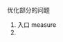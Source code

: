 <!--
 * @Author: Liu Weilong
 * @Date: 2021-05-10 13:22:03
 * @LastEditors: Liu Weilong 
 * @LastEditTime: 2021-05-10 17:03:19
 * @FilePath: /Codes/47. basalt/code/optimize.md
 * @Description: 
-->
优化部分的问题
1. 入口 measure
2. 